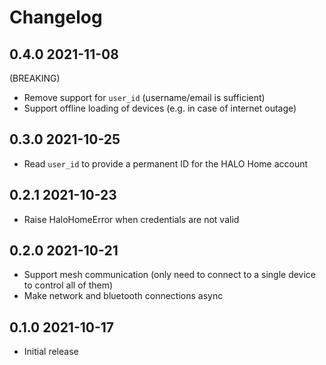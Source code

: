 # Changelog

## 0.4.0 2021-11-08

(BREAKING)

- Remove support for `user_id` (username/email is sufficient)
- Support offline loading of devices (e.g. in case of internet outage)

## 0.3.0 2021-10-25

- Read `user_id` to provide a permanent ID for the HALO Home account

## 0.2.1 2021-10-23

- Raise HaloHomeError when credentials are not valid

## 0.2.0 2021-10-21

- Support mesh communication (only need to connect to a single device
  to control all of them)
- Make network and bluetooth connections async

## 0.1.0 2021-10-17

- Initial release
